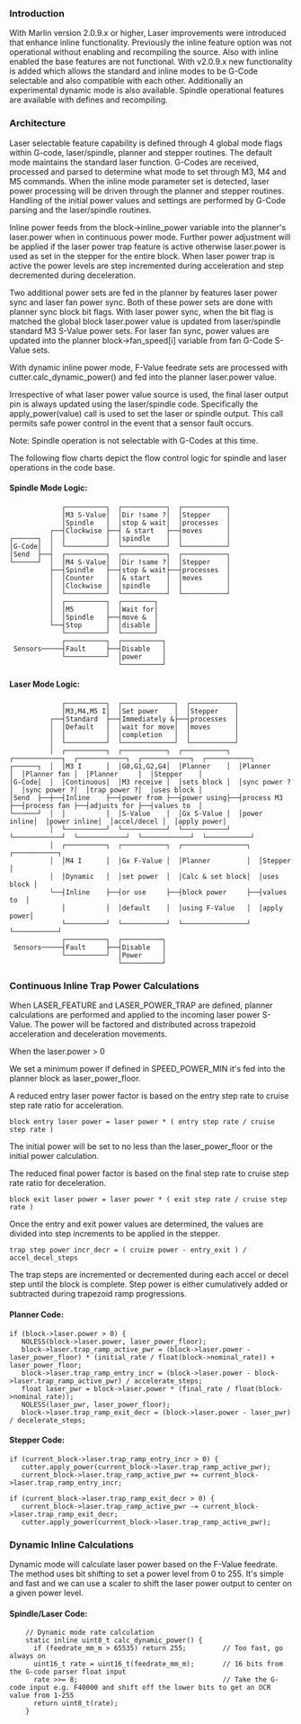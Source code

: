 ### Introduction

With Marlin version 2.0.9.x or higher, Laser improvements were introduced that enhance inline functionality. Previously the inline feature option was not operational without enabling and recompiling the source. Also with inline enabled the base features are not functional. With v2.0.9.x new functionality is added which allows the standard and inline modes to be G-Code selectable and also compatible with each other. Additionally an experimental dynamic mode is also available. Spindle operational features are available with defines and recompiling.

### Architecture

Laser selectable feature capability is defined through 4 global mode flags within G-code, laser/spindle, planner and stepper routines. The default mode maintains the standard laser function. G-Codes are received, processed and parsed to determine what mode to set through M3, M4 and M5 commands. When the inline mode parameter set is detected, laser power processing will be driven through the planner and stepper routines. Handling of the initial power values and settings are performed by G-Code parsing and the laser/spindle routines.

Inline power feeds from the block->inline_power variable into the planner's laser.power when in continuous power mode. Further power adjustment will be applied if the laser power trap feature is active otherwise laser.power is used as set in the stepper for the entire block. When laser power trap is active the power levels are step incremented during acceleration and step decremented during deceleration.

Two additional power sets are fed in the planner by features laser power sync and laser fan power sync. Both of these power sets are done with planner sync block bit flags. With laser power sync, when the bit flag is matched the global block laser.power value is updated from laser/spindle standard M3 S-Value power sets. For laser fan sync, power values are updated into the planner block->fan_speed[i] variable from fan G-Code S-Value sets.

With dynamic inline power mode, F-Value feedrate sets are processed with cutter.calc_dynamic_power() and fed into the planner laser.power value.

Irrespective of what laser power value source is used, the final laser output pin is always updated using the laser/spindle code. Specifically the apply_power(value) call is used to set the laser or spindle output. This call permits safe power control in the event that a sensor fault occurs.

Note: Spindle operation is not selectable with G-Codes at this time.

The following flow charts depict the flow control logic for spindle and laser operations in the code base.

#### Spindle Mode Logic:

                 ┌──────────┐  ┌───────────┐  ┌───────────┐
                 │M3 S-Value│  │Dir !same ?│  │Stepper    │
                 │Spindle   │  │stop & wait│  │processes  │
              ┌──┤Clockwise ├──┤ & start   ├──┤moves      │
    ┌──────┐  │  │          │  │spindle    │  │           │
    │G-Code│  │  └──────────┘  └───────────┘  └───────────┘
    │Send  ├──┤  ┌──────────┐  ┌───────────┐  ┌───────────┐
    └──────┘  │  │M4 S-Value│  │Dir !same ?│  │Stepper    │
              ├──┤Spindle   ├──┤stop & wait├──┤processes  │
              │  │Counter   │  │& start    │  │moves      │
              │  │Clockwise │  │spindle    │  │           │
              │  └──────────┘  └───────────┘  └───────────┘
              │  ┌──────────┐  ┌────────┐
              │  │M5        │  │Wait for│
              │  │Spindle   ├──┤move &  │
              └──┤Stop      │  │disable │
                 └──────────┘  └────────┘
                 ┌──────────┐  ┌──────────┐
     Sensors─────┤Fault     ├──┤Disable   │
                 └──────────┘  │power     │
                               └──────────┘

#### Laser Mode Logic:

                 ┌──────────┐  ┌─────────────┐  ┌───────────┐
                 │M3,M4,M5 I│  │Set power    │  │Stepper    │
              ┌──┤Standard  ├──┤Immediately &├──┤processes  │
              │  │Default   │  │wait for move│  │moves      │
              │  │          │  │completion   │  │           │
              │  └──────────┘  └─────────────┘  └───────────┘
              │  ┌──────────┐  ┌───────────┐  ┌───────────┐  ┌────────────┐  ┌────────────┐  ┌────────────┐  ┌───────────┐
    ┌──────┐  │  │M3 I      │  │G0,G1,G2,G4│  │Planner    │  │Planner     │  │Planner fan │  │Planner     │  │Stepper    │
    │G-Code│  │  │Continuous│  │M3 receive │  │sets block │  │sync power ?│  │sync power ?│  │trap power ?│  │uses block │
    │Send  ├──┼──┤Inline    ├──┤power from ├──┤power using├──┤process M3  ├──┤process fan ├──┤adjusts for ├──┤values to  │
    └──────┘  │  │          │  │S-Value    │  │Gx S-Value │  │power inline│  │power inline│  │accel/decel │  │apply power│
              │  └──────────┘  └───────────┘  └───────────┘  └────────────┘  └────────────┘  └────────────┘  └───────────┘
              │  ┌──────────┐  ┌───────────┐  ┌────────────────┐  ┌───────────┐
              │  │M4 I      │  │Gx F-Value │  │Planner         │  │Stepper    │
              │  │Dynamic   │  │set power  │  │Calc & set block│  │uses block │
              └──┤Inline    ├──┤or use     ├──┤block power     ├──┤values to  │
                 │          │  │default    │  │using F-Value   │  │apply power│
                 └──────────┘  └───────────┘  └────────────────┘  └───────────┘
                 ┌──────────┐  ┌──────────┐
     Sensors─────┤Fault     ├──┤Disable   │
                 └──────────┘  │Power     │
                               └──────────┘

<!-- https://asciiflow.com/#/ -->

### Continuous Inline Trap Power Calculations

When LASER_FEATURE and LASER_POWER_TRAP are defined, planner calculations are performed and applied to the incoming laser power S-Value. The power will be factored and distributed across trapezoid acceleration and deceleration movements.

When the laser.power > 0

We set a minimum power if defined in SPEED_POWER_MIN it's fed into the planner block as laser_power_floor.

A reduced entry laser power factor is based on the entry step rate to cruise step rate ratio for acceleration.

    block entry laser power = laser power * ( entry step rate / cruise step rate )

The initial power will be set to no less than the laser_power_floor or the initial power calculation.

The reduced final power factor is based on the final step rate to cruise step rate ratio for deceleration.

    block exit laser power = laser power * ( exit step rate / cruise step rate )

Once the entry and exit power values are determined, the values are divided into step increments to be applied in the stepper.

    trap step power incr_decr = ( cruize power - entry_exit ) / accel_decel_steps

The trap steps are incremented or decremented during each accel or decel step until the block is complete.
Step power is either cumulatively added or subtracted during trapezoid ramp progressions.

#### Planner Code:

```
if (block->laser.power > 0) {
   NOLESS(block->laser.power, laser_power_floor);
   block->laser.trap_ramp_active_pwr = (block->laser.power - laser_power_floor) * (initial_rate / float(block->nominal_rate)) + laser_power_floor;
   block->laser.trap_ramp_entry_incr = (block->laser.power - block->laser.trap_ramp_active_pwr) / accelerate_steps;
   float laser_pwr = block->laser.power * (final_rate / float(block->nominal_rate));
   NOLESS(laser_pwr, laser_power_floor);
   block->laser.trap_ramp_exit_decr = (block->laser.power - laser_pwr) / decelerate_steps;
```

#### Stepper Code:

```
if (current_block->laser.trap_ramp_entry_incr > 0) {
   cutter.apply_power(current_block->laser.trap_ramp_active_pwr);
   current_block->laser.trap_ramp_active_pwr += current_block->laser.trap_ramp_entry_incr;
```

```
if (current_block->laser.trap_ramp_exit_decr > 0) {
   current_block->laser.trap_ramp_active_pwr -= current_block->laser.trap_ramp_exit_decr;
   cutter.apply_power(current_block->laser.trap_ramp_active_pwr);
```

### Dynamic Inline Calculations

Dynamic mode will calculate laser power based on the F-Value feedrate. The method uses bit shifting to set a power level from 0 to 255. It's simple and fast and we can use a scaler to shift the laser power output to center on a given power level.

#### Spindle/Laser Code:

```
    // Dynamic mode rate calculation
    static inline uint8_t calc_dynamic_power() {
      if (feedrate_mm_m > 65535) return 255;         // Too fast, go always on
      uint16_t rate = uint16_t(feedrate_mm_m);       // 16 bits from the G-code parser float input
      rate >>= 8;                                    // Take the G-code input e.g. F40000 and shift off the lower bits to get an OCR value from 1-255
      return uint8_t(rate);
    }
```
